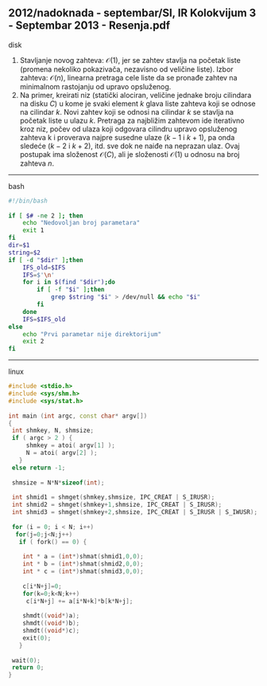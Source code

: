 2012/nadoknada - septembar/SI, IR Kolokvijum 3 - Septembar 2013 - Resenja.pdf
--------------------------------------------------------------------------------
disk
1. Stavljanje  novog  zahteva: $\mathcal{O}(1)$,  jer  se  zahtev  stavlja  na  početak  liste  (promena nekoliko pokazivača, nezavisno od veličine liste). Izbor zahteva: $\mathcal{O}(n)$, linearna pretraga cele liste da se pronađe zahtev na minimalnom rastojanju od upravo opsluženog. 
2. Na primer, kreirati niz (statički alociran, veličine jednake broju cilindara na disku $C$) u 
kome je svaki element $k$ glava liste zahteva koji se odnose na cilindar $k$. Novi zahtev koji se 
odnosi na cilindar $k$ se stavlja na početak liste u ulazu $k$. Pretraga za najbližim zahtevom ide 
iterativno kroz niz, počev od ulaza koji odgovara cilindru upravo opsluženog zahteva k i 
proverava najpre susedne ulaze ($k-1$ i $k+1$), pa onda sledeće ($k-2$ i $k+2$), itd. sve dok ne naiđe 
na neprazan ulaz. Ovaj postupak ima složenost $\mathcal{O}(C)$, ali je složenosti $\mathcal{O}(1)$ u odnosu na broj 
zahteva $n$. 

--------------------------------------------------------------------------------
bash
```bash
#!/bin/bash 
 
if [ $# -ne 2 ]; then 
    echo "Nedovoljan broj parametara" 
    exit 1 
fi 
dir=$1 
string=$2 
if [ -d "$dir" ];then 
    IFS_old=$IFS 
    IFS=$'\n' 
    for i in $(find "$dir");do 
        if [ -f "$i" ];then 
            grep $string "$i" > /dev/null && echo "$i" 
        fi 
    done 
    IFS=$IFS_old 
else 
    echo "Prvi parametar nije direktorijum" 
    exit 2 
fi 
```

--------------------------------------------------------------------------------
linux
```cpp
#include <stdio.h> 
#include <sys/shm.h> 
#include <sys/stat.h> 
 
int main (int argc, const char* argv[]) 
{ 
 int shmkey, N, shmsize; 
 if ( argc > 2 ) { 
     shmkey = atoi( argv[1] ); 
     N = atoi( argv[2] ); 
   } 
 else return -1; 
 
 shmsize = N*N*sizeof(int); 
 
 int shmid1 = shmget(shmkey,shmsize, IPC_CREAT | S_IRUSR); 
 int shmid2 = shmget(shmkey+1,shmsize, IPC_CREAT | S_IRUSR); 
 int shmid3 = shmget(shmkey+2,shmsize, IPC_CREAT | S_IRUSR | S_IWUSR); 
 
 for (i = 0; i < N; i++) 
  for(j=0;j<N;j++) 
   if ( fork() == 0) { 
 
    int * a = (int*)shmat(shmid1,0,0); 
    int * b = (int*)shmat(shmid2,0,0); 
    int * c = (int*)shmat(shmid3,0,0); 
 
    c[i*N+j]=0; 
    for(k=0;k<N;k++) 
     c[i*N+j] += a[i*N+k]*b[k*N+j]; 
 
    shmdt((void*)a); 
    shmdt((void*)b); 
    shmdt((void*)c); 
    exit(0); 
   } 
 
 wait(0); 
 return 0; 
} 
```
